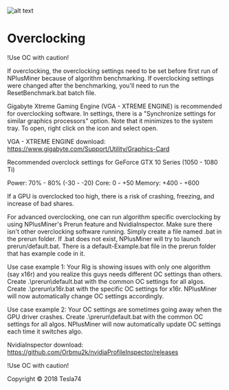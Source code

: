 ![alt text](https://github.com/MrPlusGH/NPlusMiner/blob/2.1/NPM.png)
# Overclocking
!Use OC with caution!

If overclocking, the overclocking settings need to be set before first run of NPlusMiner because of algorithm benchmarking.  If overclocking settings were changed after the benchmarking, you'll need to run the ResetBenchmark.bat batch file.

Gigabyte Xtreme Gaming Engine (VGA - XTREME ENGINE) is recommended for overclocking software.  In settings, there is a "Synchronize settings for similar graphics processors" option.
Note that it minimizes to the system tray.  To open, right click on the icon and select open.

VGA - XTREME ENGINE download:  https://www.gigabyte.com/Support/Utility/Graphics-Card

Recommended overclock settings for GeForce GTX 10 Series (1050 - 1080 Ti)

Power:   70% - 80% (-30 - -20)
Core:    0 - +50
Memory:  +400 - +600


If a GPU is overclocked too high, there is a risk of crashing, freezing, and increase of bad shares.

For advanced overclocking, one can run algorithm specific overclocking by using NPlusMiner's Prerun feature and NvidiaInspector.  Make sure there isn't other overclocking software running.  Simply create a file named <AlgoName>.bat in the prerun folder.  If <AlgoName>.bat does not exist, NPlusMiner will try to launch prerun/default.bat.  There is a default-Example.bat file in the prerun folder that has example code in it.

Use case example 1:
Your Rig is showing issues with only one algorithm (say x16r) and you realize this guys needs different OC settings than others.
Create .\prerun\default.bat with the common OC settings for all algos.
Create .\prerun\x16r.bat with the specific OC settings for x16r.
NPlusMiner will now automatically change OC settings accordingly.

Use case example 2:
Your OC settings are sometimes going away when the GPU driver crashes.
Create .\prerun\default.bat with the common OC settings for all algos.
NPlusMiner will now automatically update OC settings each time it switches algo.

NvidiaInspector download:  https://github.com/Orbmu2k/nvidiaProfileInspector/releases

!Use OC with caution!

Copyright © 2018 Tesla74

